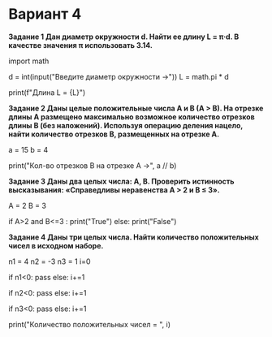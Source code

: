 # Вариант 4

**Задание 1 Дан диаметр окружности d. Найти ее длину L = π·d. В качестве
значения π использовать 3.14.**

import math


d = int(input("Введите диаметр окружности ->"))
L = math.pi * d

print(f"Длина L = {L}")

**Задание 2 Даны целые положительные числа A и B (A > B). На отрезке длины A размещено максимально возможное количество отрезков длины B
(без наложений). Используя операцию деления нацело, найти количество
отрезков B, размещенных на отрезке A.**

a = 15
b = 4

print("Кол-во отрезков B на отрезке A ->", a // b)

**Задание 3 Даны два целых числа: A, B. Проверить истинность высказывания:
«Справедливы неравенства A > 2 и B ≤ 3».**

A = 2
B = 3

if A>2 and B<=3 :
print("True")
else:
print("False") 

**Задание 4 Даны три целых числа. Найти количество положительных чисел в исходном наборе.**

n1 = 4
n2 = -3
n3 = 1
i=0

if n1<0:
pass
else:
i+=1

if n2<0:
pass
else:
i+=1

if n3<0:
pass
else:
i+=1

print("Количество положительных чисел = ", i)
